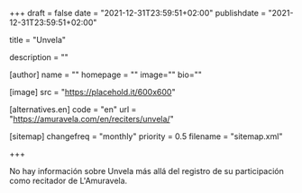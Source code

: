 +++
draft = false
date = "2021-12-31T23:59:51+02:00"
publishdate = "2021-12-31T23:59:51+02:00"

title = "Unvela"

description = ""

[author]
    name = ""
    homepage = ""
    image=""
    bio=""

[image]
    src = "https://placehold.it/600x600"

[alternatives.en]
    code = "en"
    url = "https://amuravela.com/en/reciters/unvela/"

[sitemap]
  changefreq = "monthly"
  priority = 0.5
  filename = "sitemap.xml"

+++

No hay información sobre Unvela más allá del registro de su participación como recitador de L'Amuravela.